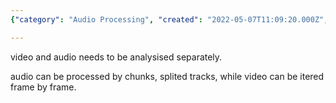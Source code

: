 ```yaml
---
{"category": "Audio Processing", "created": "2022-05-07T11:09:20.000Z", "date": "2022-05-07 11:09:20", "description": "The 'pyjom producer' is a process designed for analyzing audio and video separately. Audio can be processed in chunks or split tracks, allowing for more efficient analysis. However, to analyze the video, it needs to be iterated frame by frame.", "modified": "2022-08-18T16:18:50.200Z", "tags": ["ideas", "producer", "pyjom", "structure"], "title": "pyjom producer"}

---
```


video and audio needs to be analysised separately.

audio can be processed by chunks, splited tracks, while video can be itered frame by frame.
